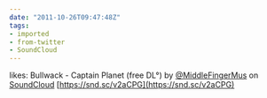 ```yaml
---
date: "2011-10-26T09:47:48Z"
tags:
- imported
- from-twitter
- SoundCloud
---
```

likes: Bullwack - Captain Planet \(free DL°\) by [@MiddleFingerMus](https://twitter.com/MiddleFingerMus) on [SoundCloud](/tags/SoundCloud) [https://snd.sc/v2aCPG](https://snd.sc/v2aCPG)

